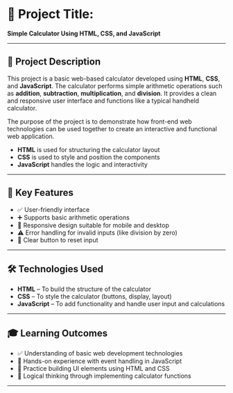 # 📌 Project Title:  
**Simple Calculator Using HTML, CSS, and JavaScript**

---

## 📝 Project Description

This project is a basic web-based calculator developed using **HTML**, **CSS**, and **JavaScript**. The calculator performs simple arithmetic operations such as **addition**, **subtraction**, **multiplication**, and **division**. It provides a clean and responsive user interface and functions like a typical handheld calculator.

The purpose of the project is to demonstrate how front-end web technologies can be used together to create an interactive and functional web application.  
- **HTML** is used for structuring the calculator layout  
- **CSS** is used to style and position the components  
- **JavaScript** handles the logic and interactivity  

---

## 🎯 Key Features

- ✅ User-friendly interface  
- ➕ Supports basic arithmetic operations  
- 📱 Responsive design suitable for mobile and desktop  
- ⚠️ Error handling for invalid inputs (like division by zero)  
- 🧹 Clear button to reset input  

---

## 🛠️ Technologies Used

- **HTML** – To build the structure of the calculator  
- **CSS** – To style the calculator (buttons, display, layout)  
- **JavaScript** – To add functionality and handle user input and calculations  

---

## 🎓 Learning Outcomes

- ✅ Understanding of basic web development technologies  
- 🧠 Hands-on experience with event handling in JavaScript  
- 🎨 Practice building UI elements using HTML and CSS  
- 🧮 Logical thinking through implementing calculator functions  

---
